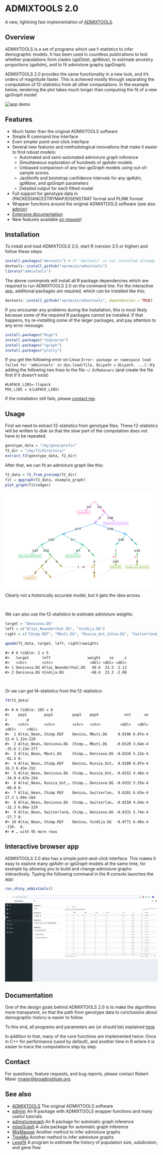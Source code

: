 
<!-- README.md is generated from README.Rmd. Please edit that file --->

# ADMIXTOOLS 2.0

A new, lightning fast implementation of
[ADMIXTOOLS](https://github.com/DReichLab/AdmixTools).

## Overview

ADMIXTOOLS is a set of programs which use f-statistics to infer
demographic models. It has been used in countless publications to test
whether populations form clades (*qpDstat*, *qpWave*), to estimate
ancestry proportions (*qpAdm*), and to fit admixture graphs (*qpGraph*).

ADMIXTOOLS 2.0 provides the same functionality in a new look, and it’s
orders of magnitude faster. This is achieved mostly through separating
the computation of f2-statistics from all other computations. In the
example below, rendering the plot takes much longer than computing the
fit of a new *qpGraph* model:

![app demo](man/figures/shinyapp1.gif)

## Features

  - Much faster than the original ADMIXTOOLS software
  - Simple R command line interface
  - Even simpler point-and-click interface
  - Several new features and methodological innovations that make it
    easier to find robust models:
      - Automated and semi-automated admixture graph inference
      - Simultaneous exploration of hundreds of *qpAdm* models
      - Unbiased comparison of any two *qpGraph* models using
        out-of-sample scores
      - Jackknife and bootstrap confidence intervals for any *qpAdm*,
        *qpWave*, and *qpGraph* parameters
      - Detailed output for each fitted model
  - Full support for genotype data in (PACKED)ANCESTRYMAP/EIGENSTRAT
    format and PLINK format
  - Wrapper functions around the original ADMIXTOOLS software (see also
    [admixr](https://bodkan.net/admixr/index.html))
    <!-- * Simple interface with [msprime](https://msprime.readthedocs.io/en/stable/index.html) for simulating under a given admixture graph -->
  - [Extensive
    documentation](https://uqrmaie1.github.io/admixtools/articles/admixtools.html)
  - New features available [on
    request](mailto:rmaier@broadinstitute.org)\!

## Installation

To install and load ADMIXTOOLS 2.0, start R (version 3.5 or higher) and
follow these steps:

``` r
install.packages("devtools") # if "devtools" is not installed already
devtools::install_github("uqrmaie1/admixtools")
library("admixtools")
```

The above commands will install all R package dependencies which are
required to run ADMIXTOOLS 2.0 on the command line. For the interactive
app, additional packages are required, which can be installed like this:

``` r
devtools::install_github("uqrmaie1/admixtools", dependencies = TRUE)
```

If you encounter any problems during the installation, this is most
likely because some of the required R packages cannot be installed. If
that happens, try re-installing some of the larger packages, and pay
attention to any error message:

``` r
install.packages("Rcpp")
install.packages("tidyverse")
install.packages("igraph")
install.packages("plotly")
```

If you get the following error on Linux `Error: package or namespace
load failed for 'admixtools' in dyn.load(file, DLLpath = DLLpath, ...):`
try adding the following two lines to the file `~/.R/Makevars` (and
create the file first if it doesn’t exist)

    #LAPACK_LIBS=-llapack
    PKG_LIBS = $(LAPACK_LIBS)

If the installation still fails, please [contact
me](mailto:rmaier@broadinstitute.org).

## Usage

First we need to extract f2-statistics from genotype files. These
f2-statistics will be written to disk so that the slow part of the
computation does not have to be repeated.

``` r
genotype_data = "/my/geno/prefix"
f2_dir = "/my/f2/directory/"
extract_f2(genotype_data, f2_dir)
```

After that, we can fit an admixture graph like this:

``` r
f2_data = f2_from_precomp(f2_dir)
fit = qpgraph(f2_data, example_graph)
plot_graph(fit$edges)
```

![example graph](man/figures/graph1.png)

Clearly not a historically accurate model, but it gets the idea across.

<br>

We can also use the f2-statistics to estimate admixture weights:

``` r
target = "Denisova.DG"
left = c("Altai_Neanderthal.DG", "Vindija.DG")
right = c("Chimp.REF", "Mbuti.DG", "Russia_Ust_Ishim.DG", "Switzerland_Bichon.SG")
```

``` r
qpadm(f2_data, target, left, right)$weights
```

    #> # A tibble: 2 x 5
    #>   target      left                 weight    se     z
    #>   <chr>       <chr>                 <dbl> <dbl> <dbl>
    #> 1 Denisova.DG Altai_Neanderthal.DG   49.6  23.3  2.13
    #> 2 Denisova.DG Vindija.DG            -48.6  23.3 -2.08

<br>

Or we can get f4-statistics from the f2-statistics:

``` r
f4(f2_data)
```

    #> # A tibble: 105 x 8
    #>    pop1        pop2         pop3    pop4            est      se      z         p
    #>    <chr>       <chr>        <chr>   <chr>         <dbl>   <dbl>  <dbl>     <dbl>
    #>  1 Altai_Nean… Chimp.REF    Deniso… Mbuti.DG     0.0196 6.07e-4   32.4 1.32e-229
    #>  2 Altai_Nean… Denisova.DG  Chimp.… Mbuti.DG    -0.0129 3.64e-4  -35.6 2.22e-277
    #>  3 Altai_Nean… Mbuti.DG     Chimp.… Denisova.DG -0.0326 5.22e-4  -62.5 0.       
    #>  4 Altai_Nean… Chimp.REF    Deniso… Russia_Ust…  0.0180 6.87e-4   26.3 6.43e-152
    #>  5 Altai_Nean… Denisova.DG  Chimp.… Russia_Ust… -0.0152 4.46e-4  -34.0 4.67e-254
    #>  6 Altai_Nean… Russia_Ust_… Chimp.… Denisova.DG -0.0332 5.55e-4  -60.0 0.       
    #>  7 Altai_Nean… Chimp.REF    Deniso… Switzerlan…  0.0181 6.63e-4   27.3 1.09e-164
    #>  8 Altai_Nean… Denisova.DG  Chimp.… Switzerlan… -0.0150 4.64e-4  -32.3 6.06e-229
    #>  9 Altai_Nean… Switzerland… Chimp.… Denisova.DG -0.0331 5.74e-4  -57.7 0.       
    #> 10 Altai_Nean… Chimp.REF    Deniso… Vindija.DG  -0.0771 6.98e-4 -110.  0.       
    #> # … with 95 more rows

## Interactive browser app

ADMIXTOOLS 2.0 also has a simple point-and-click interface. This makes
it easy to explore many *qpAdm* or *qpGraph* models at the same time,
for example by allowing you to build and change admixture graphs
interactively. Typing the following command in the R console launches
the app:

``` r
run_shiny_admixtools()
```

![app demo](man/figures/shinyapp2.gif)

## Documentation

One of the design goals behind ADMIXTOOLS 2.0 is to make the algorithms
more transparent, so that the path from genotype data to conclusions
about demographic history is easier to follow.

To this end, all programs and parameters are (or should be) explained
[here](https://uqrmaie1.github.io/admixtools/articles/admixtools.html)

In addition to that, many of the core functions are implemented twice:
Once in C++ for performance (used by default), and another time in R
where it is easier to trace the computations step by step.

## Contact

For questions, feature requests, and bug reports, please contact Robert
Maier <rmaier@broadinstitute.org>.

## See also

  - [ADMIXTOOLS](https://github.com/DReichLab/AdmixTools) The original
    ADMIXTOOLS software
  - [admixr](https://bodkan.net/admixr/index.html) An R package with
    ADMIXTOOLS wrapper functions and many useful tutorials
  - [admixturegraph](https://github.com/mailund/admixture_graph) An R
    package for automatic graph inference
  - [miqoGraph](https://github.com/juliayyan/PhylogeneticTrees.jl) A
    Julia package for automatic graph inference
  - [MixMapper](http://cb.csail.mit.edu/cb/mixmapper/) Another method to
    infer admixture graphs
  - [TreeMix](https://bitbucket.org/nygcresearch/treemix/wiki/Home)
    Another method to infer admixture
    graphs
  - [Legofit](http://content.csbs.utah.edu/~rogers/src/legofit/index.html)
    A program to estimate the history of population size, subdivision,
    and gene flow
